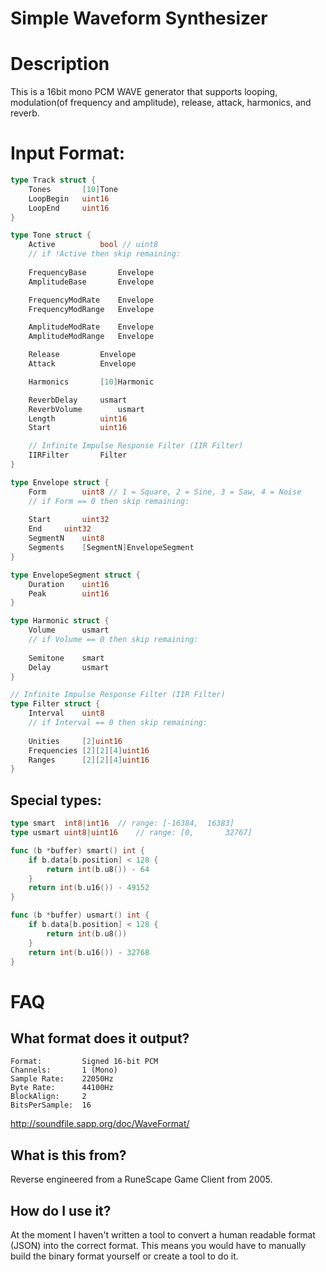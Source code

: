 # Simple Waveform Synthesizer

# Description

This is a 16bit mono PCM WAVE generator that supports looping, modulation(of frequency and amplitude), release, attack, harmonics, and reverb.

# Input Format:

```go
type Track struct {
	Tones		[10]Tone
	LoopBegin	uint16
	LoopEnd		uint16
}

type Tone struct {
	Active			bool // uint8
	// if !Active then skip remaining:
	
	FrequencyBase		Envelope
	AmplitudeBase		Envelope

	FrequencyModRate	Envelope
	FrequencyModRange	Envelope

	AmplitudeModRate	Envelope
	AmplitudeModRange	Envelope

	Release			Envelope
	Attack			Envelope

	Harmonics		[10]Harmonic

	ReverbDelay		usmart
	ReverbVolume		usmart
	Length			uint16
	Start			uint16

	// Infinite Impulse Response Filter (IIR Filter)
	IIRFilter		Filter
}

type Envelope struct {
	Form		uint8 // 1 = Square, 2 = Sine, 3 = Saw, 4 = Noise
	// if Form == 0 then skip remaining:
	
	Start		uint32
	End		uint32
	SegmentN	uint8
	Segments	[SegmentN]EnvelopeSegment
}

type EnvelopeSegment struct {
	Duration	uint16
	Peak		uint16
}

type Harmonic struct {
	Volume		usmart
	// if Volume == 0 then skip remaining:
	
	Semitone	smart
	Delay		usmart
}

// Infinite Impulse Response Filter (IIR Filter)
type Filter struct {
	Interval	uint8
	// if Interval == 0 then skip remaining:
	
	Unities		[2]uint16
	Frequencies	[2][2][4]uint16
	Ranges		[2][2][4]uint16
}
```

## Special types:
```go
type smart	int8|int16	// range: [-16384,	16383]
type usmart	uint8|uint16	// range: [0,		32767]

func (b *buffer) smart() int {
	if b.data[b.position] < 128 {
		return int(b.u8()) - 64
	}
	return int(b.u16()) - 49152
}

func (b *buffer) usmart() int {
	if b.data[b.position] < 128 {
		return int(b.u8())
	}
	return int(b.u16()) - 32768
}
```

# FAQ
## What format does it output?
```
Format:         Signed 16-bit PCM
Channels:       1 (Mono)
Sample Rate:    22050Hz
Byte Rate:      44100Hz
BlockAlign:     2
BitsPerSample:  16
```

http://soundfile.sapp.org/doc/WaveFormat/

## What is this from?
Reverse engineered from a RuneScape Game Client from 2005.

## How do I use it?
At the moment I haven't written a tool to convert a human readable format (JSON) into the correct format. This means you would have to manually build the binary format yourself or create a tool to do it.


